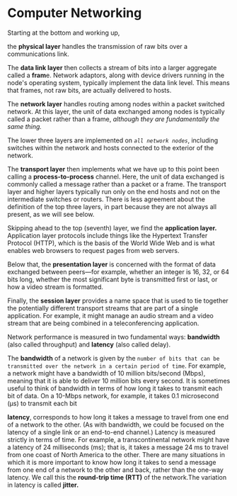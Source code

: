 # Computer Networking

Starting at the bottom and working up, 

the **physical layer** handles the transmission of raw bits over a communications link. 

The **data link layer** then collects a stream of bits into a larger aggregate called a **fram**e. Network adaptors, along with device drivers running in the node's operating system, typically implement the data link level. This means that frames, not raw bits, are actually delivered to hosts. 

The **network layer** handles routing among nodes within a packet switched network. At this layer, the unit of data exchanged among nodes is typically called a packet rather than a frame, _although they are fundamentally the same thing._ 

The lower three layers are implemented on _`all network nodes`_, including switches within the network and hosts connected to the exterior of the network. 

The **transport layer** then implements what we have up to this point been calling a **process-to-process** channel. Here, the unit of data exchanged is commonly called a message rather than a packet or a frame. The transport layer and higher layers typically run only on the end hosts and not on the intermediate switches or routers. There is less agreement about the definition of the top three layers, in part because they are not always all present, as we will see below.

 Skipping ahead to the top \(seventh\) layer, we find the **application layer.** Application layer protocols include things like the Hypertext Transfer Protocol \(HTTP\), which is the basis of the World Wide Web and is what enables web browsers to request pages from web servers. 

Below that, the **presentation layer** is concerned with the format of data exchanged between peers—for example, whether an integer is 16, 32, or 64 bits long, whether the most significant byte is transmitted first or last, or how a video stream is formatted. 

Finally, the **session layer** provides a name space that is used to tie together the potentially different transport streams that are part of a single application. For example, it might manage an audio stream and a video stream that are being combined in a teleconferencing application.





Network performance is measured in two fundamental ways: **bandwidth** \(also called throughput\) and **latency** \(also called delay\). 

The **bandwidth** of a network is given by the `number of bits that can be transmitted over the network in a certain period of time`. For example, a network might have a bandwidth of 10 million bits/second \(Mbps\), meaning that it is able to deliver 10 million bits every second. It is sometimes useful to think of bandwidth in terms of how long it takes to transmit each bit of data. On a 10-Mbps network, for example, it takes 0.1 microsecond \(μs\) to transmit each bit

**latency**, corresponds to how long it takes a message to travel from one end of a network to the other. \(As with bandwidth, we could be focused on the latency of a single link or an end-to-end channel.\) Latency is measured strictly in terms of time. For example, a transcontinental network might have a latency of 24 milliseconds \(ms\); that is, it takes a message 24 ms to travel from one coast of North America to the other. There are many situations in which it is more important to know how long it takes to send a message from one end of a network to the other and back, rather than the one-way latency. We call this the **round-trip time \(RTT\)** of the network.The variation in latency is called **jitter.**



